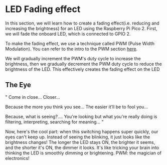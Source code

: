 # LED Fading effect

In this section, we will learn how to create a fading effect(i.e. reducing and increasing the brightness) for an LED using the Raspberry Pi Pico 2. First, we will fade the onboard LED, which is connected to GPIO 2. 

To make the fading effect, we use a technique called PWM (Pulse Width Modulation). You can refer to the intro to the PWM section [here](../core-concepts/pwm/index.md).

We will gradually increment the PWM's duty cycle to increase the brightness, then we gradually decrement the PWM duty cycle to  reduce the brightness of the LED. This effectively creates the fading effect on the LED

## The Eye
"
Come in close... Closer... 

Because the more you think you see... The easier it’ll be to fool you... 

Because, what is seeing?.... You're looking but what you're really doing is filtering, interpreting, searching for meaning...
"

Now, here's the cool part: when this switching happens super quickly, our eyes can't keep up. Instead of seeing the blinking, it just looks like the brightness changes! The longer the LED stays ON, the brighter it seems, and the shorter it's ON, the dimmer it looks. It's like tricking your brain into thinking the LED is smoothly dimming or brightening. PWM: the magician of electronics!
